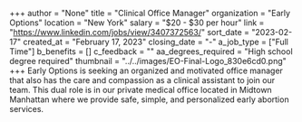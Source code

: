 +++
author = "None"
title = "Clinical Office Manager"
organization = "Early Options"
location = "New York"
salary = "$20 - $30 per hour"
link = "https://www.linkedin.com/jobs/view/3407372563/"
sort_date = "2023-02-17"
created_at = "February 17, 2023"
closing_date = "-"
a_job_type = ["Full Time"]
b_benefits = []
c_feedback = ""
aa_degrees_required = "High school degree required"
thumbnail = "../../images/EO-Final-Logo_830e6cd0.png"
+++
Early Options is seeking an organized and motivated office manager that also has the care and compassion as a clinical assistant to join our team. This dual role is in our private medical office located in Midtown Manhattan where we provide safe, simple, and personalized early abortion services.